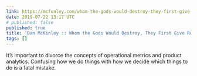 ```yaml
---
link: https://mcfunley.com/whom-the-gods-would-destroy-they-first-give-real-time-analytics
date: 2019-07-22 13:17 UTC
# published: false
published: true
title: 'Dan McKinley :: Whom the Gods Would Destroy, They First Give Real-time Analytics'
tags: []
---
```


It’s important to divorce the concepts of operational metrics and product analytics. Confusing how we do things with how we decide which things to do is a fatal mistake.
